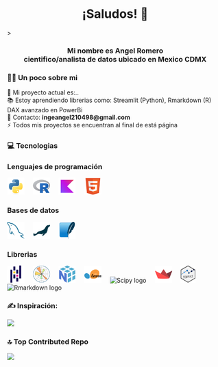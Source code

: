 <h1 align = "center">¡Saludos! 👋</h1>>
<h3 align = "center">Mi nombre es Angel Romero<br>cientifico/analista de datos ubicado en Mexico CDMX</h3>
<h3 align = "left">👩‍💻 Un poco sobre mi</h3>

<p align = "left">🔭 Mi proyecto actual es:..<br>
📚 Estoy aprendiendo librerias como: Streamlit (Python), Rmarkdown (R) DAX avanzado en PowerBi<br>
📧 Contacto: <b>ingeangel210498@gmail.com</b> <br> 
⚡ Todos mis proyectos se encuentran al final de está página</p>

<h3 align = "left">💻 Tecnologias</h3>
<h3 align = "left">Lenguajes de programación</h3>
<div align="left">
	<img src="https://github.com/devicons/devicon/blob/v2.16.0/icons/python/python-original.svg" height="40" alt="python logo"  />
	<img width="12" />
	<img src="https://github.com/devicons/devicon/blob/v2.16.0/icons/r/r-original.svg" height="40" alt="R logo"  />
	<img width="12" />
  	<img src="https://github.com/devicons/devicon/blob/v2.16.0/icons/kotlin/kotlin-original.svg" height="40" alt="Kotlin logo"  />
	<img width="12" />
	<img src="https://github.com/devicons/devicon/blob/v2.16.0/icons/html5/html5-original.svg" height="40" alt="HTML5 logo"  />
	<img width="12" />
</div>
<h3 align = "left">Bases de datos</h3>
<div align="left">
	<img src="https://github.com/devicons/devicon/blob/v2.16.0/icons/mysql/mysql-original.svg" height="40" alt="MySQL logo"  />
	<img width="12" />
	<img src="https://github.com/devicons/devicon/blob/v2.16.0/icons/mariadb/mariadb-original.svg" height="40" alt="MariaDB logo"  />
	<img width="12" />
	<img src="https://github.com/devicons/devicon/blob/v2.16.0/icons/sqlite/sqlite-original.svg" height="40" alt="SQLite logo"  />
	<img width="12" />
</div>
<h3 align = "left">Librerias</h3>
<div align="left">
	<img src="https://github.com/devicons/devicon/blob/v2.16.0/icons/pandas/pandas-original.svg" height="40" alt="Pandas logo"  />
	<img width="12" />
	<img src="https://github.com/devicons/devicon/blob/v2.16.0/icons/matplotlib/matplotlib-original.svg" height="40" alt="Matplotlib logo"  />
	<img width="12" />
	<img src="https://github.com/devicons/devicon/blob/v2.16.0/icons/numpy/numpy-original.svg" height="40" alt="Numpy logo"  />
	<img width="12" />
	<img src="https://github.com/devicons/devicon/blob/v2.16.0/icons/scikitlearn/scikitlearn-original.svg" height="40" alt="SciKit Learn logo"  />
	<img width="12" />
	<img src="https://img.shields.io/badge/SciPy-%230C55A5.svg?style=for-the-badge&logo=scipy&logoColor=%white" height="40" alt="Scipy logo"  />
	<img width="12" />
	<img src="https://github.com/devicons/devicon/blob/v2.16.0/icons/streamlit/streamlit-original.svg" height="40" alt="Streamlit logo"  />
	<img width="12" />
	<img src="https://raw.githubusercontent.com/rstudio/hex-stickers/master/PNG/ggplot2.png" height="40" alt="ggplot logo"  />
	<img width="12" />
	<img src="https://www.pngitem.com/pimgs/m/464-4640422_rmarkdown-logo-hd-png-download.png" height="40" alt="Rmarkdown logo"  />
	<img width="12" />
</div>
<!-- <img src="" height="40" alt=" logo"  />
	<img width="12" /> -->

### ✍️ Inspiración:
![](https://quotes-github-readme.vercel.app/api?type=horizontal&theme=radical)

### 🔝 Top Contributed Repo
![](https://github-contributor-stats.vercel.app/api?username=AngelFrom21&limit=5&theme=dark&combine_all_yearly_contributions=true)
